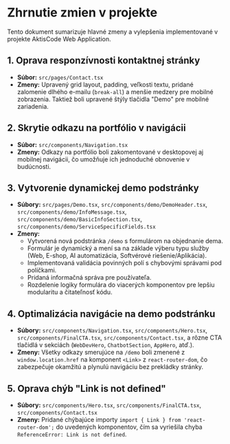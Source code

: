 # Zhrnutie zmien v projekte

Tento dokument sumarizuje hlavné zmeny a vylepšenia implementované v projekte AktisCode Web Application.

## 1. Oprava responzívnosti kontaktnej stránky
- **Súbor:** `src/pages/Contact.tsx`
- **Zmeny:** Upravený grid layout, padding, veľkosti textu, pridané zalomenie dlhého e-mailu (`break-all`) a menšie medzery pre mobilné zobrazenia. Taktiež boli upravené štýly tlačidla "Demo" pre mobilné zariadenia.

## 2. Skrytie odkazu na portfólio v navigácii
- **Súbor:** `src/components/Navigation.tsx`
- **Zmeny:** Odkazy na portfólio boli zakomentované v desktopovej aj mobilnej navigácii, čo umožňuje ich jednoduché obnovenie v budúcnosti.

## 3. Vytvorenie dynamickej demo podstránky
- **Súbory:** `src/pages/Demo.tsx`, `src/components/demo/DemoHeader.tsx`, `src/components/demo/InfoMessage.tsx`, `src/components/demo/BasicInfoSection.tsx`, `src/components/demo/ServiceSpecificFields.tsx`
- **Zmeny:**
    - Vytvorená nová podstránka `/demo` s formulárom na objednanie dema.
    - Formulár je dynamický a mení sa na základe výberu typu služby (Web, E-shop, AI automatizácia, Softvérové riešenie/Aplikácia).
    - Implementovaná validácia povinných polí s chybovými správami pod políčkami.
    - Pridaná informačná správa pre používateľa.
    - Rozdelenie logiky formulára do viacerých komponentov pre lepšiu modularitu a čitateľnosť kódu.

## 4. Optimalizácia navigácie na demo podstránku
- **Súbory:** `src/components/Navigation.tsx`, `src/components/Hero.tsx`, `src/components/FinalCTA.tsx`, `src/components/Contact.tsx`, a rôzne CTA tlačidlá v sekciách (`WebDevHero`, `ChatbotSection`, `AppHero`, atď.).
- **Zmeny:** Všetky odkazy smerujúce na `/demo` boli zmenené z `window.location.href` na komponent `<Link>` z `react-router-dom`, čo zabezpečuje okamžitú a plynulú navigáciu bez prekládky stránky.

## 5. Oprava chýb "Link is not defined"
- **Súbory:** `src/components/Hero.tsx`, `src/components/FinalCTA.tsx`, `src/components/Contact.tsx`
- **Zmeny:** Pridané chýbajúce importy `import { Link } from 'react-router-dom';` do uvedených komponentov, čím sa vyriešila chyba `ReferenceError: Link is not defined`.
